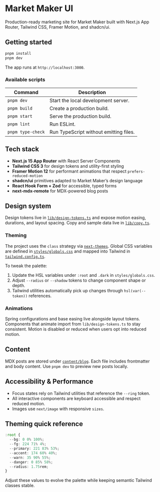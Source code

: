 # Market Maker UI

Production-ready marketing site for Market Maker built with Next.js App Router, Tailwind CSS, Framer Motion, and shadcn/ui.

## Getting started

```bash
pnpm install
pnpm dev
```

The app runs at `http://localhost:3000`.

### Available scripts

| Command | Description |
| --- | --- |
| `pnpm dev` | Start the local development server. |
| `pnpm build` | Create a production build. |
| `pnpm start` | Serve the production build. |
| `pnpm lint` | Run ESLint. |
| `pnpm type-check` | Run TypeScript without emitting files. |

## Tech stack

- **Next.js 15 App Router** with React Server Components
- **Tailwind CSS 3** for design tokens and utility-first styling
- **Framer Motion 12** for performant animations that respect `prefers-reduced-motion`
- **shadcn/ui** primitives adapted to Market Maker’s design language
- **React Hook Form + Zod** for accessible, typed forms
- **next-mdx-remote** for MDX-powered blog posts

## Design system

Design tokens live in [`lib/design-tokens.ts`](./lib/design-tokens.ts) and expose motion easing, durations, and layout spacing. Copy and sample data live in [`lib/copy.ts`](./lib/copy.ts).

### Theming

The project uses the `class` strategy via [`next-themes`](https://github.com/pacocoursey/next-themes). Global CSS variables are defined in [`styles/globals.css`](./styles/globals.css) and mapped into Tailwind in [`tailwind.config.ts`](./tailwind.config.ts).

To tweak the palette:

1. Update the HSL variables under `:root` and `.dark` in `styles/globals.css`.
2. Adjust `--radius` or `--shadow` tokens to change component shape or depth.
3. Tailwind utilities automatically pick up changes through `hsl(var(--token))` references.

### Animations

Spring configurations and base easing live alongside layout tokens. Components that animate import from `lib/design-tokens.ts` to stay consistent. Motion is disabled or reduced when users opt into reduced motion.

## Content

MDX posts are stored under [`content/blog`](./content/blog). Each file includes frontmatter and body content. Use `pnpm dev` to preview new posts locally.

## Accessibility & Performance

- Focus states rely on Tailwind utilities that reference the `--ring` token.
- All interactive components are keyboard accessible and respect reduced motion.
- Images use `next/image` with responsive `sizes`.

## Theming quick reference

```ts
:root {
  --bg: 0 0% 100%;
  --fg: 224 71% 4%;
  --primary: 221 83% 53%;
  --accent: 174 60% 40%;
  --warn: 35 90% 55%;
  --danger: 0 85% 58%;
  --radius: 1.75rem;
}
```

Adjust these values to evolve the palette while keeping semantic Tailwind classes stable.
